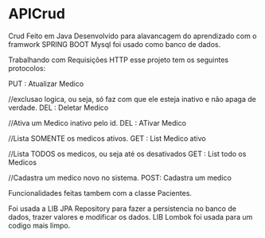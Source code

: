 # APICrud
Crud Feito em Java Desenvolvido para alavancagem do aprendizado com o framwork SPRING BOOT
Mysql foi usado como banco de dados. 

Trabalhando com Requisições HTTP esse projeto tem os seguintes protocolos: 

PUT : Atualizar Medico

//exclusao logica, ou seja, só faz com que ele esteja inativo e não apaga de verdade.
DEL : Deletar Medico     

 //Ativa um Medico inativo pelo id.
DEL : ATivar Medico     

 //Lista SOMENTE os medicos ativos.
GET : List Medico ativo    

//Lista TODOS os medicos, ou seja até os desativados
GET : List todo os Medicos  

//Cadastra um medico novo no sistema.
POST: Cadastra um medico    

Funcionalidades feitas tambem com a classe Pacientes. 

Foi usada a LIB JPA Repository para fazer a persistencia no banco de dados, trazer valores e modificar os dados. 
LIB Lombok foi usada para um codigo mais limpo. 






